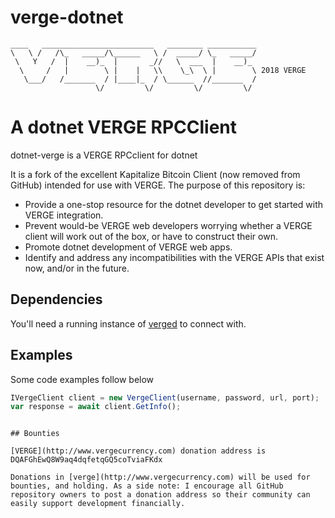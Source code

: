 # verge-dotnet
```
____   _________________________   ________ ___________
\   \ /   /\_   _____/\______   \ /  _____/ \_   _____/
 \   Y   /  |    __)_  |       _//   \  ___  |    __)_
  \     /   |        \ |    |   \\    \_\  \ |        \ 2018 VERGE
   \___/   /_______  / |____|_  / \______  //_______  /
                   \/         \/         \/         \/
```
# A dotnet VERGE RPCClient
dotnet-verge is a VERGE RPCclient for dotnet

It is a fork of the excellent Kapitalize Bitcoin Client (now removed from GitHub) intended for use with VERGE. The purpose of this repository is:

* Provide a one-stop resource for the dotnet developer to get started with VERGE integration.
* Prevent would-be VERGE web developers worrying whether a VERGE client will work out of the box, or have to construct their own.
* Promote dotnet development of VERGE web apps.
* Identify and address any incompatibilities with the VERGE APIs that exist now, and/or in the future.

## Dependencies

You'll need a running instance of [verged](https://github.com/vergecurrency/verge) to connect with.

## Examples

Some code examples follow below

```js
IVergeClient client = new VergeClient(username, password, url, port);
var response = await client.GetInfo();
```

```

## Bounties

[VERGE](http://www.vergecurrency.com) donation address is DQAFGhEwQ8W9aq4dqfetqGQ5coTviaFKdx

Donations in [verge](http://www.vergecurrency.com) will be used for bounties, and holding. As a side note: I encourage all GitHub repository owners to post a donation address so their community can easily support development financially.



